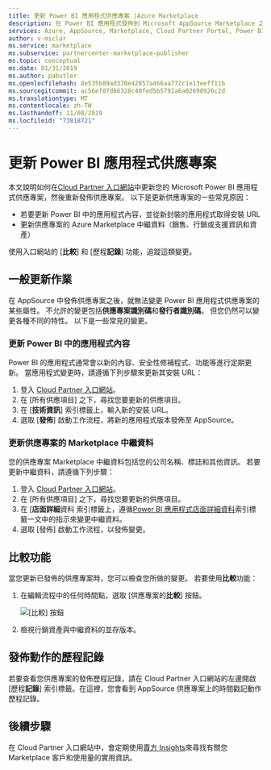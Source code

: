 ```yaml
---
title: 更新 Power BI 應用程式供應專案 |Azure Marketplace
description: 在 Power BI 應用程式發佈到 Microsoft AppSource Marketplace 之後更新它。
services: Azure, AppSource, Marketplace, Cloud Partner Portal, Power BI
author: v-miclar
ms.service: marketplace
ms.subservice: partnercenter-marketplace-publisher
ms.topic: conceptual
ms.date: 01/31/2019
ms.author: pabutler
ms.openlocfilehash: 8e535b89ad370e42857a466aa772c1e13eeff11b
ms.sourcegitcommit: ac56ef07d86328c40fed5b5792a6a02698926c2d
ms.translationtype: MT
ms.contentlocale: zh-TW
ms.lasthandoff: 11/08/2019
ms.locfileid: "73818721"
---
```

# <a name="update-a-power-bi-app-offer"></a>更新 Power BI 應用程式供應專案

本文說明如何在[Cloud Partner 入口網站](https://cloudpartner.azure.com/)中更新您的 Microsoft Power BI 應用程式供應專案，然後重新發佈供應專案。 以下是更新供應專案的一些常見原因：

- 若要更新 Power BI 中的應用程式內容，並從新封裝的應用程式取得安裝 URL
- 更新供應專案的 Azure Marketplace 中繼資料（銷售、行銷或支援資訊和資產）
 
使用入口網站的 [**比較**] 和 [歷程**記錄**] 功能，追蹤這類變更。

## <a name="common-update-operations"></a>一般更新作業

在 AppSource 中發佈供應專案之後，就無法變更 Power BI 應用程式供應專案的某些屬性。 不允許的變更包括**供應專案識別碼**和**發行者識別碼**。 但您仍然可以變更各種不同的特性。 以下是一些常見的變更。

### <a name="update-app-content-in-power-bi"></a>更新 Power BI 中的應用程式內容

Power BI 的應用程式通常會以新的內容、安全性修補程式、功能等進行定期更新。 當應用程式變更時，請遵循下列步驟來更新其安裝 URL：

1.  登入 [Cloud Partner 入口網站](https://cloudpartner.azure.com/)。
2.  在 [所有供應項目] 之下，尋找您要更新的供應項目。
3.  在 [**技術資訊**] 索引標籤上，輸入新的安裝 URL。
4.  選取 [**發佈**] 啟動工作流程，將新的應用程式版本發佈至 AppSource。


### <a name="update-the-offers-marketplace-metadata"></a>更新供應專案的 Marketplace 中繼資料

您的供應專案 Marketplace 中繼資料包括您的公司名稱、標誌和其他資訊。 若要更新中繼資料，請遵循下列步驟：

1.  登入 [Cloud Partner 入口網站](https://cloudpartner.azure.com/)。
2.  在 [所有供應項目] 之下，尋找您要更新的供應項目。
3.  在 [**店面詳細**資料 索引標籤上，遵循[Power BI 應用程式店面詳細資料](./cpp-storefront-details-tab.md)索引標籤一文中的指示來變更中繼資料。
4.  選取 [發佈] 啟動工作流程，以發佈變更。


## <a name="the-compare-feature"></a>比較功能

當您更新已發佈的供應專案時，您可以檢查您所做的變更。 若要使用**比較**功能：

1.  在編輯流程中的任何時間點，選取 [供應專案的**比較**] 按鈕。

    ![[比較] 按鈕](./media/compare-feature-button.png)

2.  檢視行銷資產與中繼資料的並存版本。


## <a name="history-of-publishing-actions"></a>發佈動作的歷程記錄

若要查看您供應專案的發佈歷程記錄，請在 Cloud Partner 入口網站的左邊開啟 [歷程**記錄**] 索引標籤。在這裡，您會看到 AppSource 供應專案上的時間戳記動作歷程記錄。

## <a name="next-steps"></a>後續步驟

在 Cloud Partner 入口網站中，會定期使用[賣方 Insights](../../cloud-partner-portal-orig/si-getting-started.md)來尋找有關您 Marketplace 客戶和使用量的實用資訊。  
